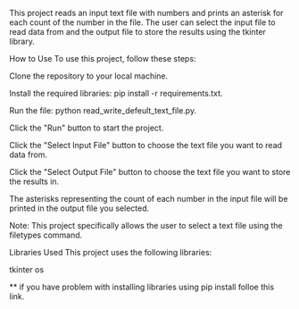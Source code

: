 This project reads an input text file with numbers and prints an asterisk for each count of the number in the file. The user can select the input file to read data from and the output file to store the results using the tkinter library.

How to Use
To use this project, follow these steps:

Clone the repository to your local machine.

Install the required libraries: pip install -r requirements.txt.

Run the file: python read_write_defeult_text_file.py.

Click the "Run" button to start the project.

Click the "Select Input File" button to choose the text file you want to read data from.

Click the "Select Output File" button to choose the text file you want to store the results in.


The asterisks representing the count of each number in the input file will be printed in the output file you selected.

Note: This project specifically allows the user to select a text file using the filetypes command.

Libraries Used
This project uses the following libraries:

tkinter
os

** if you have problem with installing libraries using pip install folloe this link.
